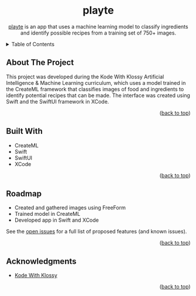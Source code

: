 <a name="readme-top"></a>

<!-- PROJECT LOGO -->
<br />
<div align="center">
  <a href="https://github.com/cc13985/playte"></a>

<h1 align="center">playte</h1>

  <p align="center">
    <a href="https://github.com/cc13985/playte">playte</a> is an app that uses a machine learning model to classify ingredients and identify possible recipes from a training set of 750+ images.
    <br />
  </p>
</div>

<!-- TABLE OF CONTENTS -->
<details>
  <summary>Table of Contents</summary>
  <ol>
    <li>
      <a href="#about-the-project">About The Project</a>
      <ul>
        <li><a href="#built-with">Built With</a></li>
      </ul>
    </li>
    <li><a href="#roadmap">Roadmap</a></li>
    <li><a href="#acknowledgments">Acknowledgments</a></li>
  </ol>
</details>

<!-- ABOUT THE PROJECT -->
## About The Project

This project was developed during the Kode With Klossy Artificial Intelligence & Machine Learning curriculum, which uses a model trained in the CreateML framework that classifies images of food and ingredients to identify potential recipes that can be made. The interface was created using Swift and the SwiftUI framework in XCode.

<p align="right">(<a href="#readme-top">back to top</a>)</p>

## Built With

* CreateML
* Swift
* SwiftUI
* XCode

<p align="right">(<a href="#readme-top">back to top</a>)</p>

<!-- ROADMAP -->
## Roadmap

- Created and gathered images using FreeForm
- Trained model in CreateML
- Developed app in Swift and XCode

See the [open issues](https://github.com/cc13985/playte/issues) for a full list of proposed features (and known issues).

<p align="right">(<a href="#readme-top">back to top</a>)</p>

<!-- ACKNOWLEDGMENTS -->
## Acknowledgments

* [Kode With Klossy](https://www.kodewithklossy.com/)

<p align="right">(<a href="#readme-top">back to top</a>)</p>
